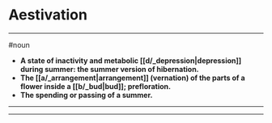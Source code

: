 # Aestivation
---
#noun
- **A state of inactivity and metabolic [[d/_depression|depression]] during summer: the summer version of hibernation.**
- **The [[a/_arrangement|arrangement]] (vernation) of the parts of a flower inside a [[b/_bud|bud]]; prefloration.**
- **The spending or passing of a summer.**
---
---
